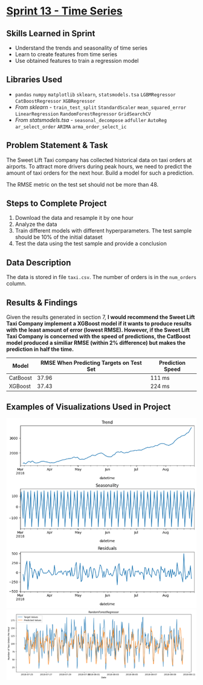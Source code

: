 
# [Sprint 13 - Time Series](https://github.com/brandon-levan/TripleTen-Data-Science-Projects/blob/main/Sprint%2013%20-%20Time%20Series/Sprint_13_Project.ipynb)

## Skills Learned in Sprint 
- Understand the trends and seasonality of time series
- Learn to create features from time series
- Use obtained features to train a regression model

## Libraries Used
 - `pandas` `numpy` `matplotlib` `sklearn`, `statsmodels.tsa` `LGBMRegressor` `CatBoostRegressor` `XGBRegressor`
 - *From sklearn* - `train_test_split` `StandardScaler` `mean_squared_error` `LinearRegression` `RandomForestRegressor` `GridSearchCV`
 - *From statsmodels.tsa* - `seasonal_decompose` `adfuller` `AutoReg` `ar_select_order` `ARIMA` `arma_order_select_ic`

## Problem Statement & Task

The Sweet Lift Taxi company has collected historical data on taxi orders at airports. To attract more drivers during peak hours, we need to predict the amount of taxi orders for the next hour. Build a model for such a prediction.

The RMSE metric on the test set should not be more than 48.
 
## Steps to Complete Project
1. Download the data and resample it by one hour
2. Analyze the data
3. Train different models with different hyperparameters. The test sample should be 10% of the initial dataset
4. Test the data using the test sample and provide a conclusion
   
## Data Description

The data is stored in file `taxi.csv`. The number of orders is in the `num_orders` column.
  
## Results & Findings
Given the results generated in section 7, **I would recommend the Sweet Lift Taxi Company implement a XGBoost model if it wants to produce results with the least amount of error (lowest RMSE). However, if the Sweet Lift Taxi Company is concerned with the speed of predictions, the CatBoost model produced a similiar RMSE (within 2% difference) but makes the prediction in half the time.**

| Model    | RMSE When Predicting Targets on Test Set | Prediction Speed |
|----------|------------------------------------------|------------------|
| CatBoost | 37.96                                    | 111 ms           |
| XGBoost  | 37.43                                    | 224 ms           |


## Examples of Visualizations Used in Project
![alt text](https://github.com/brandon-levan/TripleTen-Data-Science-Projects/blob/main/Sprint%2013%20-%20Time%20Series/Assets/seasonal_decompose.png)
![alt text](https://github.com/brandon-levan/TripleTen-Data-Science-Projects/blob/main/Sprint%2013%20-%20Time%20Series/Assets/randomforrest_predictions.png)
